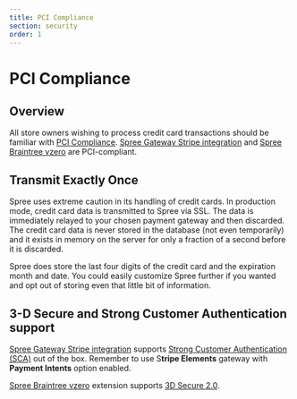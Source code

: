```yaml
---
title: PCI Compliance
section: security
order: 1
---
```


# PCI Compliance

## Overview

All store owners wishing to process credit card transactions should be familiar with [PCI Compliance](http://en.wikipedia.org/wiki/Pci_compliance). [Spree Gateway Stripe integration](https://github.com/spree/spree_gateway) and [Spree Braintree vzero](https://github.com/spree-contrib/spree_braintree_vzero) are PCI-compliant.

## Transmit Exactly Once

Spree uses extreme caution in its handling of credit cards. In production mode, credit card data is transmitted to Spree via SSL. The data is immediately relayed to your chosen payment gateway and then discarded. The credit card data is never stored in the database \(not even temporarily\) and it exists in memory on the server for only a fraction of a second before it is discarded.

Spree does store the last four digits of the credit card and the expiration month and date. You could easily customize Spree further if you wanted and opt out of storing even that little bit of information.

## 3-D Secure and Strong Customer Authentication support

[Spree Gateway Stripe integration](https://github.com/spree/spree_gateway) supports [Strong Customer Authentication \(SCA\)](https://stripe.com/en-pl/guides/strong-customer-authentication) out of the box. Remember to use S**tripe Elements** gateway with **Payment Intents** option enabled.

[Spree Braintree vzero](https://github.com/spree-contrib/spree_braintree_vzero) extension supports [3D Secure 2.0](https://developers.braintreepayments.com/guides/3d-secure/overview).

